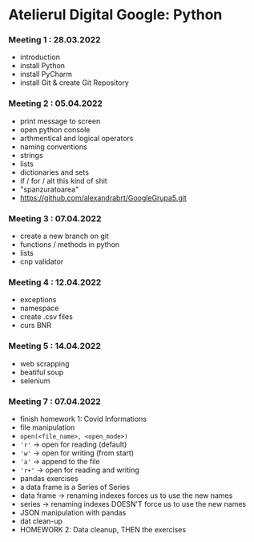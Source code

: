 # Atelierul Digital Google: Python

### Meeting 1 : 28.03.2022

- introduction
- install Python
- install PyCharm
- install Git & create Git Repository

### Meeting 2 : 05.04.2022

- print message to screen
- open python console
- arthmentical and logical operators
- naming conventions
- strings
- lists
- dictionaries and sets
- if / for / alt this kind of shit
- "spanzuratoarea"
- https://github.com/alexandrabrt/GoogleGrupa5.git

### Meeting 3 : 07.04.2022

- create a new branch on git
- functions / methods in python
- lists
- cnp validator

### Meeting 4 : 12.04.2022

- exceptions
- namespace
- create .csv files
- curs BNR

### Meeting 5 : 14.04.2022

- web scrapping
- beatiful soup
- selenium

### Meeting 7 : 07.04.2022

- finish homework 1: Covid Informations
- file manipulation
- `open(<file_name>, <open_mode>)`
- `'r'` -> open for reading (default)
- `'w'` -> open for writing (from start)
- `'a'` -> append to the file
- `'r+'` -> open for reading and writing
- pandas exercises
- a data frame is a Series of Series
- data frame -> renaming indexes forces us to use the new names
- series -> renaming indexes DOESN'T force us to use the new names
- JSON manipulation with pandas
- dat clean-up
- HOMEWORK 2: Data cleanup, THEN the exercises
